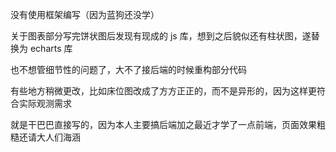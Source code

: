 没有使用框架编写（因为蓝狗还没学）

关于图表部分写完饼状图后发现有现成的 js 库，想到之后貌似还有柱状图，遂替换为 echarts 库

也不想管细节性的问题了，大不了接后端的时候重构部分代码

有些地方稍微更改，比如床位图改成了方方正正的，而不是异形的，因为这样更符合实际观测需求

就是干巴巴直接写的，因为本人主要搞后端加之最近才学了一点前端，页面效果粗糙还请大人们海涵
